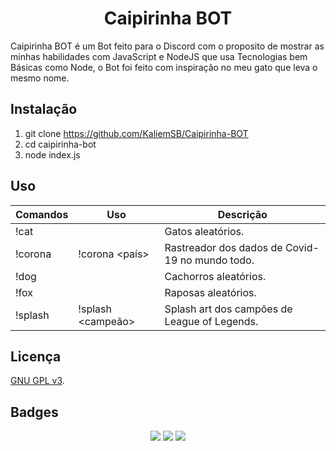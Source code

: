 
<h1 align="center">Caipirinha BOT</h1>

Caipirinha BOT é um Bot feito para o Discord com o proposito de mostrar as minhas habilidades com JavaScript e NodeJS que usa Tecnologias bem Básicas como Node, o Bot foi feito com inspiração no meu gato que leva o mesmo nome.

## Instalação

1) git clone https://github.com/KaliemSB/Caipirinha-BOT
2) cd caipirinha-bot
3) node index.js
## Uso

| Comandos | Uso | Descrição |
| ----- |---- | ---- |
| !cat|| Gatos aleatórios.|
| !corona|!corona <país>| Rastreador dos dados de Covid-19 no mundo todo.|
| !dog|| Cachorros aleatórios.|
| !fox|| Raposas aleatórios.|
| !splash|!splash <campeão> <numero>| Splash art dos campões de League of Legends.|

## Licença
[GNU GPL v3](https://www.gnu.org/licenses/gpl-3.0.en.html).

## Badges
<div align="center">
<img src="https://forthebadge.com/images/badges/contains-cat-gifs.svg">
<img src="https://forthebadge.com/images/badges/made-with-javascript.svg">
<img src="https://forthebadge.com/images/badges/makes-people-smile.svg">
</div>
